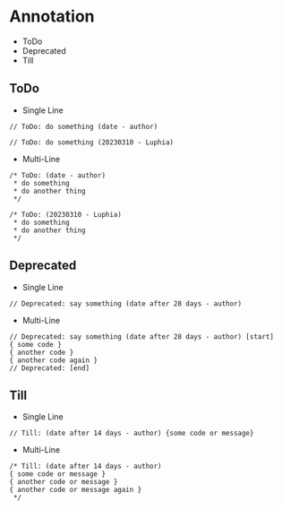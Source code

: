 # Annotation
- ToDo
- Deprecated
- Till

## ToDo
- Single Line
```
// ToDo: do something (date - author)
```
```
// ToDo: do something (20230310 - Luphia)
```

- Multi-Line
```
/* ToDo: (date - author)
 * do something
 * do another thing
 */
```
```
/* ToDo: (20230310 - Luphia)
 * do something
 * do another thing
 */
```

## Deprecated
- Single Line
```
// Deprecated: say something (date after 28 days - author)
```

- Multi-Line
```
// Deprecated: say something (date after 28 days - author) [start]
{ some code }
{ another code }
{ another code again }
// Deprecated: [end]
```

## Till
- Single Line
```
// Till: (date after 14 days - author) {some code or message}
```

- Multi-Line
```
/* Till: (date after 14 days - author)
{ some code or message }
{ another code or message }
{ another code or message again }
 */
```
